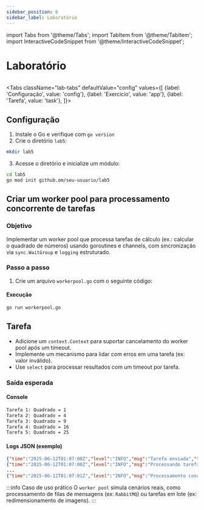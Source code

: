 ```yaml
---
sidebar_position: 6
sidebar_label: Laboratório
---
```


import Tabs from '@theme/Tabs';
import TabItem from '@theme/TabItem';
import InteractiveCodeSnippet from '@theme/InteractiveCodeSnippet';

# Laboratório

<div className="text--right" style={{ background:'#6eb6e6', borderBottom:'3px solid #007d9c', marginTop:'2rem', marginBottom:'5rem' }}>
<img src={require('@site/static/img/gophers/gopher-background.png').default} style={{ width:'20rem',padding:'10px 0' }} alt="" />
</div>

<Tabs
className="lab-tabs"
defaultValue="config"
values={[
{label: 'Configuração', value: 'config'},
{label: 'Exercício', value: 'app'},
{label: 'Tarefa', value: 'task'},
]}>
<TabItem value="config">

## Configuração

1. Instale o Go e verifique com `go version`
2. Crie o diretório `lab5`:

```bash
mkdir lab5
```

3. Acesse o diretório e inicialize um módulo:

```bash
cd lab5
go mod init github.om/seu-usuario/lab5
```

</TabItem>

<TabItem value="app">

## Criar um worker pool para processamento concorrente de tarefas

### Objetivo

Implementar um worker pool que processa tarefas de cálculo (ex.: calcular o quadrado de números) usando goroutines e channels, com sincronização via `sync.WaitGroup` e `logging` estruturado.

### Passo a passo

1. Crie um arquivo `workerpool.go` com o seguinte código:

<InteractiveCodeSnippet 
    src="code/mod5/lab/workerpool.go" 
    allowExecute={true} 
    allowEdit={false} />

#### Execução

```bash
go run workerpool.go
```

</TabItem>
<TabItem value="task">

## Tarefa

- Adicione um `context.Context` para suportar cancelamento do worker pool após um timeout.
- Implemente um mecanismo para lidar com erros em uma tarefa (ex: valor inválido).
- Use `select` para processar resultados com um timeout por tarefa.

### Saída esperada

#### Console

```bash
Tarefa 1: Quadrado = 1
Tarefa 2: Quadrado = 4
Tarefa 3: Quadrado = 9
Tarefa 4: Quadrado = 16
Tarefa 5: Quadrado = 25
```

#### Logs JSON (exemplo)

```json
{"time":"2025-06-12T01:07:00Z","level":"INFO","msg":"Tarefa enviada","tarefa_id":1,"valor":1}
{"time":"2025-06-12T01:07:00Z","level":"INFO","msg":"Processando tarefa","worker":1,"tarefa_id":1,"valor":1}
...
{"time":"2025-06-12T01:07:01Z","level":"INFO","msg":"Processamento concluído","total_tarefas":5}
```

:::info Caso de uso prático
O `worker pool` simula cenários reais, como processamento de filas de mensagens (ex: `RabbitMQ`) ou tarefas em lote (ex: redimensionamento de imagens).
:::

</TabItem>
</Tabs>
